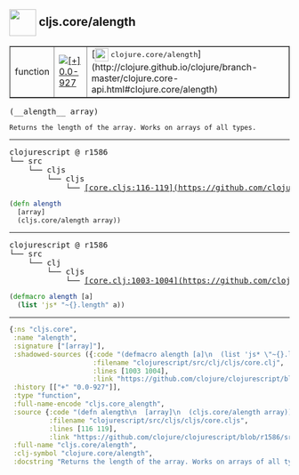 ## <img width="48px" valign="middle" src="http://i.imgur.com/Hi20huC.png"> cljs.core/alength

 <table border="1">
<tr>
<td>function</td>
<td><a href="https://github.com/cljsinfo/api-refs/tree/0.0-927"><img valign="middle" alt="[+] 0.0-927" src="https://img.shields.io/badge/+-0.0--927-lightgrey.svg"></a> </td>
<td>
[<img height="24px" valign="middle" src="http://i.imgur.com/1GjPKvB.png"> <samp>clojure.core/alength</samp>](http://clojure.github.io/clojure/branch-master/clojure.core-api.html#clojure.core/alength)
</td>
</tr>
</table>

 <samp>
(__alength__ array)<br>
</samp>

```
Returns the length of the array. Works on arrays of all types.
```

---

 <pre>
clojurescript @ r1586
└── src
    └── cljs
        └── cljs
            └── <ins>[core.cljs:116-119](https://github.com/clojure/clojurescript/blob/r1586/src/cljs/cljs/core.cljs#L116-L119)</ins>
</pre>

```clj
(defn alength
  [array]
  (cljs.core/alength array))
```


---

 <pre>
clojurescript @ r1586
└── src
    └── clj
        └── cljs
            └── <ins>[core.clj:1003-1004](https://github.com/clojure/clojurescript/blob/r1586/src/clj/cljs/core.clj#L1003-L1004)</ins>
</pre>

```clj
(defmacro alength [a]
  (list 'js* "~{}.length" a))
```

---

```clj
{:ns "cljs.core",
 :name "alength",
 :signature ["[array]"],
 :shadowed-sources ({:code "(defmacro alength [a]\n  (list 'js* \"~{}.length\" a))",
                     :filename "clojurescript/src/clj/cljs/core.clj",
                     :lines [1003 1004],
                     :link "https://github.com/clojure/clojurescript/blob/r1586/src/clj/cljs/core.clj#L1003-L1004"}),
 :history [["+" "0.0-927"]],
 :type "function",
 :full-name-encode "cljs.core_alength",
 :source {:code "(defn alength\n  [array]\n  (cljs.core/alength array))",
          :filename "clojurescript/src/cljs/cljs/core.cljs",
          :lines [116 119],
          :link "https://github.com/clojure/clojurescript/blob/r1586/src/cljs/cljs/core.cljs#L116-L119"},
 :full-name "cljs.core/alength",
 :clj-symbol "clojure.core/alength",
 :docstring "Returns the length of the array. Works on arrays of all types."}

```
